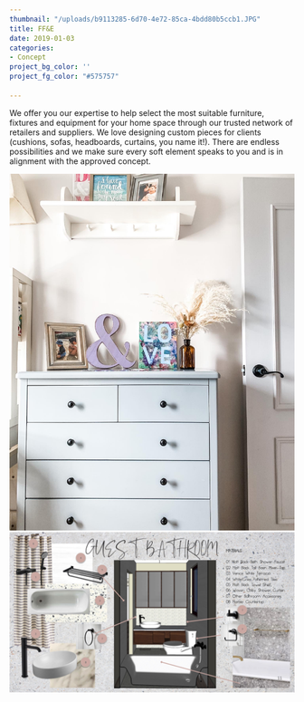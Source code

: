 ```yaml
---
thumbnail: "/uploads/b9113285-6d70-4e72-85ca-4bdd80b5ccb1.JPG"
title: FF&E
date: 2019-01-03
categories:
- Concept
project_bg_color: ''
project_fg_color: "#575757"

---
```

We offer you our expertise to help select the most suitable furniture, fixtures and equipment for your home space through our trusted network of retailers and suppliers. We love designing custom pieces for clients (cushions, sofas, headboards, curtains, you name it!). There are endless possibilities and we make sure every soft element speaks to you and is in alignment with the approved concept.

![](/uploads/27050191-3847-4ad3-b1f2-129a4581b660-2.JPG)![](/uploads/slide11.jpg)